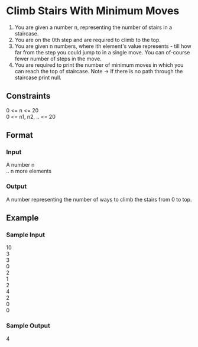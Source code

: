 # Climb Stairs With Minimum Moves

1. You are given a number n, representing the number of stairs in a staircase.
2. You are on the 0th step and are required to climb to the top.
3. You are given n numbers, where ith element's value represents - till how far from the step you could jump to in a single move.  You can of-course fewer number of steps in the move.
4. You are required to print the number of minimum moves in which you can reach the top of staircase.
Note -> If there is no path through the staircase print null.

## Constraints
0 <= n <= 20    
0 <= n1, n2, .. <= 20

## Format
### Input   
A number n  
.. n more elements

### Output
A number representing the number of ways to climb the stairs from 0 to top.

## Example
### Sample Input

10  
3   
3   
0       
2   
1   
2   
4   
2   
0   
0

### Sample Output
4